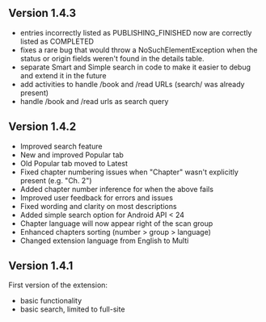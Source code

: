 ## Version 1.4.3

- entries incorrectly listed as PUBLISHING_FINISHED now are correctly listed as COMPLETED
- fixes a rare bug that would throw a NoSuchElementException when the status or origin fields
  weren't found in the details table.
- separate Smart and Simple search in code to make it easier to debug and extend it in the future
- add activities to handle /book and /read URLs (search/ was already present)
- handle /book and /read urls as search query

## Version 1.4.2

- Improved search feature
- New and improved Popular tab
- Old Popular tab moved to Latest
- Fixed chapter numbering issues when "Chapter" wasn't explicitly present (e.g. "Ch. 2")
- Added chapter number inference for when the above fails
- Improved user feedback for errors and issues
- Fixed wording and clarity on most descriptions
- Added simple search option for Android API < 24
- Chapter language will now appear right of the scan group
- Enhanced chapters sorting (number > group > language)
- Changed extension language from English to Multi

## Version 1.4.1

First version of the extension:

- basic functionality
- basic search, limited to full-site